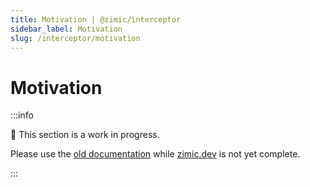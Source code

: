 ```yaml
---
title: Motivation | @zimic/interceptor
sidebar_label: Motivation
slug: /interceptor/motivation
---
```


# Motivation

:::info

🚧 This section is a work in progress.

Please use the [old documentation](https://github.com/zimicjs/zimic/wiki) while [zimic.dev](/) is not yet complete.

:::
